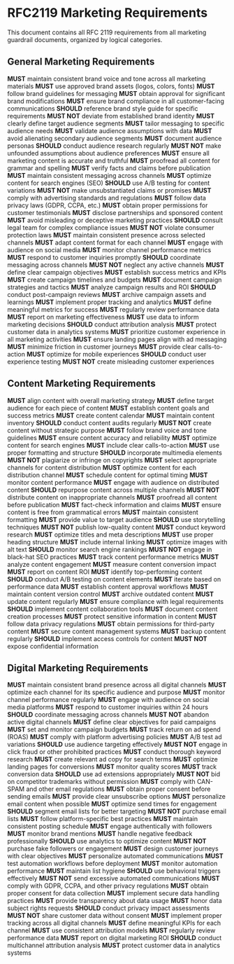 # RFC2119 Marketing Requirements

This document contains all RFC 2119 requirements from all marketing guardrail documents, organized by logical categories.

## General Marketing Requirements

**MUST** maintain consistent brand voice and tone across all marketing materials
**MUST** use approved brand assets (logos, colors, fonts)
**MUST** follow brand guidelines for messaging
**MUST** obtain approval for significant brand modifications
**MUST** ensure brand compliance in all customer-facing communications
**SHOULD** reference brand style guide for specific requirements
**MUST NOT** deviate from established brand identity
**MUST** clearly define target audience segments
**MUST** tailor messaging to specific audience needs
**MUST** validate audience assumptions with data
**MUST** avoid alienating secondary audience segments
**MUST** document audience personas
**SHOULD** conduct audience research regularly
**MUST NOT** make unfounded assumptions about audience preferences
**MUST** ensure all marketing content is accurate and truthful
**MUST** proofread all content for grammar and spelling
**MUST** verify facts and claims before publication
**MUST** maintain consistent messaging across channels
**MUST** optimize content for search engines (SEO)
**SHOULD** use A/B testing for content variations
**MUST NOT** make unsubstantiated claims or promises
**MUST** comply with advertising standards and regulations
**MUST** follow data privacy laws (GDPR, CCPA, etc.)
**MUST** obtain proper permissions for customer testimonials
**MUST** disclose partnerships and sponsored content
**MUST** avoid misleading or deceptive marketing practices
**SHOULD** consult legal team for complex compliance issues
**MUST NOT** violate consumer protection laws
**MUST** maintain consistent presence across selected channels
**MUST** adapt content format for each channel
**MUST** engage with audience on social media
**MUST** monitor channel performance metrics
**MUST** respond to customer inquiries promptly
**SHOULD** coordinate messaging across channels
**MUST NOT** neglect any active channels
**MUST** define clear campaign objectives
**MUST** establish success metrics and KPIs
**MUST** create campaign timelines and budgets
**MUST** document campaign strategies and tactics
**MUST** analyze campaign results and ROI
**SHOULD** conduct post-campaign reviews
**MUST** archive campaign assets and learnings
**MUST** implement proper tracking and analytics
**MUST** define meaningful metrics for success
**MUST** regularly review performance data
**MUST** report on marketing effectiveness
**MUST** use data to inform marketing decisions
**SHOULD** conduct attribution analysis
**MUST** protect customer data in analytics systems
**MUST** prioritize customer experience in all marketing activities
**MUST** ensure landing pages align with ad messaging
**MUST** minimize friction in customer journeys
**MUST** provide clear calls-to-action
**MUST** optimize for mobile experiences
**SHOULD** conduct user experience testing
**MUST NOT** create misleading customer experiences

## Content Marketing Requirements

**MUST** align content with overall marketing strategy
**MUST** define target audience for each piece of content
**MUST** establish content goals and success metrics
**MUST** create content calendar
**MUST** maintain content inventory
**SHOULD** conduct content audits regularly
**MUST NOT** create content without strategic purpose
**MUST** follow brand voice and tone guidelines
**MUST** ensure content accuracy and reliability
**MUST** optimize content for search engines
**MUST** include clear calls-to-action
**MUST** use proper formatting and structure
**SHOULD** incorporate multimedia elements
**MUST NOT** plagiarize or infringe on copyrights
**MUST** select appropriate channels for content distribution
**MUST** optimize content for each distribution channel
**MUST** schedule content for optimal timing
**MUST** monitor content performance
**MUST** engage with audience on distributed content
**SHOULD** repurpose content across multiple channels
**MUST NOT** distribute content on inappropriate channels
**MUST** proofread all content before publication
**MUST** fact-check information and claims
**MUST** ensure content is free from grammatical errors
**MUST** maintain consistent formatting
**MUST** provide value to target audience
**SHOULD** use storytelling techniques
**MUST NOT** publish low-quality content
**MUST** conduct keyword research
**MUST** optimize titles and meta descriptions
**MUST** use proper heading structure
**MUST** include internal linking
**MUST** optimize images with alt text
**SHOULD** monitor search engine rankings
**MUST NOT** engage in black-hat SEO practices
**MUST** track content performance metrics
**MUST** analyze content engagement
**MUST** measure content conversion impact
**MUST** report on content ROI
**MUST** identify top-performing content
**SHOULD** conduct A/B testing on content elements
**MUST** iterate based on performance data
**MUST** establish content approval workflows
**MUST** maintain content version control
**MUST** archive outdated content
**MUST** update content regularly
**MUST** ensure compliance with legal requirements
**SHOULD** implement content collaboration tools
**MUST** document content creation processes
**MUST** protect sensitive information in content
**MUST** follow data privacy regulations
**MUST** obtain permissions for third-party content
**MUST** secure content management systems
**MUST** backup content regularly
**SHOULD** implement access controls for content
**MUST NOT** expose confidential information

## Digital Marketing Requirements

**MUST** maintain consistent brand presence across all digital channels
**MUST** optimize each channel for its specific audience and purpose
**MUST** monitor channel performance regularly
**MUST** engage with audience on social media platforms
**MUST** respond to customer inquiries within 24 hours
**SHOULD** coordinate messaging across channels
**MUST NOT** abandon active digital channels
**MUST** define clear objectives for paid campaigns
**MUST** set and monitor campaign budgets
**MUST** track return on ad spend (ROAS)
**MUST** comply with platform advertising policies
**MUST** A/B test ad variations
**SHOULD** use audience targeting effectively
**MUST NOT** engage in click fraud or other prohibited practices
**MUST** conduct thorough keyword research
**MUST** create relevant ad copy for search terms
**MUST** optimize landing pages for conversions
**MUST** monitor quality scores
**MUST** track conversion data
**SHOULD** use ad extensions appropriately
**MUST NOT** bid on competitor trademarks without permission
**MUST** comply with CAN-SPAM and other email regulations
**MUST** obtain proper consent before sending emails
**MUST** provide clear unsubscribe options
**MUST** personalize email content when possible
**MUST** optimize send times for engagement
**SHOULD** segment email lists for better targeting
**MUST NOT** purchase email lists
**MUST** follow platform-specific best practices
**MUST** maintain consistent posting schedule
**MUST** engage authentically with followers
**MUST** monitor brand mentions
**MUST** handle negative feedback professionally
**SHOULD** use analytics to optimize content
**MUST NOT** purchase fake followers or engagement
**MUST** design customer journeys with clear objectives
**MUST** personalize automated communications
**MUST** test automation workflows before deployment
**MUST** monitor automation performance
**MUST** maintain list hygiene
**SHOULD** use behavioral triggers effectively
**MUST NOT** send excessive automated communications
**MUST** comply with GDPR, CCPA, and other privacy regulations
**MUST** obtain proper consent for data collection
**MUST** implement secure data handling practices
**MUST** provide transparency about data usage
**MUST** honor data subject rights requests
**SHOULD** conduct privacy impact assessments
**MUST NOT** share customer data without consent
**MUST** implement proper tracking across all digital channels
**MUST** define meaningful KPIs for each channel
**MUST** use consistent attribution models
**MUST** regularly review performance data
**MUST** report on digital marketing ROI
**SHOULD** conduct multichannel attribution analysis
**MUST** protect customer data in analytics systems